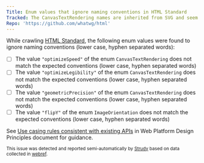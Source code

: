 ```yaml
---
Title: Enum values that ignore naming conventions in HTML Standard
Tracked: The CanvasTextRendering names are inherited from SVG and seem widely deployed; flipY seems widely supported (according to WPT)
Repo: 'https://github.com/whatwg/html'
---
```


While crawling [HTML Standard](https://html.spec.whatwg.org/multipage/), the following enum values were found to ignore naming conventions (lower case, hyphen separated words):
* [ ] The value `"optimizeSpeed"` of the enum `CanvasTextRendering` does not match the expected conventions (lower case, hyphen separated words)
* [ ] The value `"optimizeLegibility"` of the enum `CanvasTextRendering` does not match the expected conventions (lower case, hyphen separated words)
* [ ] The value `"geometricPrecision"` of the enum `CanvasTextRendering` does not match the expected conventions (lower case, hyphen separated words)
* [ ] The value `"flipY"` of the enum `ImageOrientation` does not match the expected conventions (lower case, hyphen separated words)

See [Use casing rules consistent with existing APIs](https://w3ctag.github.io/design-principles/#casing-rules) in Web Platform Design Principles document for guidance.

<sub>This issue was detected and reported semi-automatically by [Strudy](https://github.com/w3c/strudy/) based on data collected in [webref](https://github.com/w3c/webref/).</sub>
